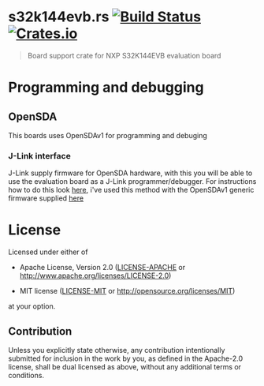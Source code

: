 # s32k144evb.rs [![Build Status](https://travis-ci.org/kjetilkjeka/s32k144.rs.svg?branch=master)](https://travis-ci.org/kjetilkjeka/s32k144.rs) [![Crates.io](https://img.shields.io/crates/v/s32k144.svg)](https://crates.io/crates/s32k144)

> Board support crate for NXP S32K144EVB evaluation board

# Programming and debugging

## OpenSDA
This boards uses OpenSDAv1 for programming and debuging
### J-Link interface
J-Link supply firmware for OpenSDA hardware, with this you will be able to use the evaluation board as a J-Link programmer/debugger. For instructions how to do this look [here](https://www.segger.com/products/debug-probes/j-link-oem/j-link-firmware-models/opensda-sda-v2/), i've used this method with the OpenSDAv1 generic firmware supplied [here](https://www.segger.com/downloads/jlink#JLinkOpenSDABoardSpecificFirmwares)

# License

Licensed under either of

- Apache License, Version 2.0 ([LICENSE-APACHE](LICENSE-APACHE) or
  http://www.apache.org/licenses/LICENSE-2.0)

- MIT license ([LICENSE-MIT](LICENSE-MIT) or http://opensource.org/licenses/MIT)

at your option.

## Contribution

Unless you explicitly state otherwise, any contribution intentionally submitted
for inclusion in the work by you, as defined in the Apache-2.0 license, shall be
dual licensed as above, without any additional terms or conditions.
